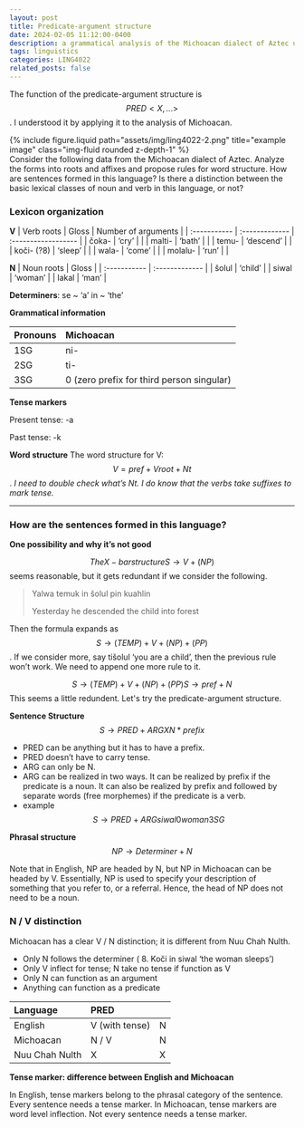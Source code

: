 ```yaml
---
layout: post
title: Predicate-argument structure
date: 2024-02-05 11:12:00-0400
description: a grammatical analysis of the Michoacan dialect of Aztec using the Parallel Architectures framework
tags: linguistics
categories: LING4022
related_posts: false
---
```


The function of the predicate-argument structure is $$ PRED <X, ...> $$. I understood it by applying it to the analysis of Michoacan.

<div class="row">
    <div class="col-sm mt-3 mt-md-0">
        {% include figure.liquid path="assets/img/ling4022-2.png" title="example image" class="img-fluid rounded z-depth-1" %}
    </div>
</div>
<div class="caption">
    Consider the following data from the Michoacan dialect of Aztec. Analyze the forms into roots and affixes and propose rules for word structure. How are sentences formed in this language? Is there a distinction between the basic lexical classes of noun and verb in this language, or not?
</div>

### Lexicon organization

**V**
| Verb roots   | Gloss          | Number of arguments |
| :----------- | :------------- | :------------------ |
| čoka-        |    ‘cry’       | <x>                 |
| malti-       |    ‘bath’      | <x>                 |
| temu-        |    ‘descend’   | <x>                 |
| koči- (?8)   |    ‘sleep’     | <x>                 |
| wala-        |    ‘come’      | <x>                 |
| molalu-      |    ‘run’       | <x>                 |

<p></p>

**N**
| Noun roots   | Gloss          | 
| :----------- | :------------- |
| šolul        |    ‘child’     |
| siwal        |    ‘woman’     |
| lakal        |    ‘man’       |

**Determiners**: se ~ ‘a’  in ~ ‘the’

<p></p>

**Grammatical information**

| Pronouns     | Michoacan                                     |
| :----------- | :-------------------------------------------- |
| 1SG          | ni-                                           |
| 2SG          | ti-                                           |
| 3SG          | 0 (zero prefix for third person singular)     |

**Tense markers**

Present tense: -a

Past tense: -k

**Word structure**
The word structure for V: $$ V = pref + Vroot + Nt $$. 
*I need to double check what’s Nt. I do know that the verbs take suffixes to mark tense.*

<hr>

### How are the sentences formed in this language?
**One possibility and why it’s not good**

$$ The X-bar structure S → V + (NP) $$ seems reasonable, but it gets redundant if we consider the following.

<blockquote>
Yalwa	 	temuk		    in	šolul	pin	    kuahlin

Yesterday	he descended	the	child	into	forest
</blockquote>

Then the formula expands as $$ S → (TEMP) + V + (NP) + (PP) $$. If we consider more, say tišolul ‘you are a child’, then the previous rule won’t work. We need to append one more rule to it.

$$
S → (TEMP)  + V + (NP) + (PP)
S → pref + N
$$
This seems a little redundent. Let's try the predicate-argument structure.

**Sentence Structure**
$$
S → PRED  +  ARG
	X	     N
	*prefix
$$

- PRED can be anything but it has to have a prefix. 
- PRED doesn’t have to carry tense.
- ARG can only be N. 
- ARG can be realized in two ways. It can be realized by prefix if the predicate is a noun. It can also be realized by prefix and followed by separate words (free morphemes)  if the predicate is a verb.
- example
$$
S → PRED  +  ARG
	siwal	  0
	woman    3SG
$$

**Phrasal structure**
$$ NP → Determiner + N $$

Note that in English, NP are headed by N, but NP in Michoacan can be headed by V. Essentially, NP is used to specify your description of something that you refer to, or a referral. Hence, the head of NP does not need to be a noun.

### N / V distinction
Michoacan has a clear V /  N distinction; it is different from Nuu Chah Nulth. 
- Only N follows the determiner ( 8. Koči in siwal	‘the woman sleeps’)
- Only V inflect for tense; N take no tense if function as V
- Only N can function as an argument
- Anything can function as a predicate

| Language       | PRED           | <ARG>             |
| :------------- | :------------- | :---------------- |
| English        | V (with tense) | N                 |
| Michoacan      |    N / V       | N                 |
| Nuu Chah Nulth |    X           | X                 |

**Tense marker: difference between English and Michoacan**

In English, tense markers belong to the phrasal category of the sentence. Every sentence needs a tense marker.
In Michoacan, tense markers are word level inflection. Not every sentence needs a tense marker.










